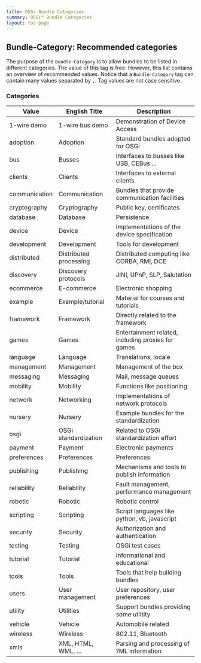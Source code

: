 ```yaml
---
title: OSGi Bundle Categories
summary: OSGi™ Bundle Categories
layout: toc-page
---
```


## Bundle-Category: Recommended categories

The purpose of the `Bundle-Category` is to allow bundles to be listed in different categories. The value of this tag is free. However, this list contains an overview of recommended values. Notice that a `Bundle-Category` tag can contain many values separated by `,`. Tag values are not case sensitive.

### Categories

Value | English Title | Description
------|---------------|------------
1-wire demo | 1-wire bus demo | Demonstration of Device Access
adoption | Adoption | Standard bundles adopted for OSGi
bus | Busses | Interfaces to busses like USB, CEBus …
clients | Clients | Interfaces to external clients
communication | Communication | Bundles that provide communication facilities
cryptography | Cryptography | Public key, certificates
database | Database | Persistence
device | Device | Implementations of the device specification
development | Development | Tools for development
distributed | Distributed processing | Distributed computing like CORBA, RMI, DCE
discovery | Discovery protocols | JINI, UPnP, SLP, Salutation
ecommerce | E-commerce | Electronic shopping
example | Example/tutorial | Material for courses and tutorials
framework | Framework | Directly related to the framework
games | Games | Entertainment related, including proxies for games
language | Language | Translations, locale
management | Management | Management of the box
messaging | Messaging | Mail, message queues
mobility | Mobility | Functions like positioning
network | Networking | Implementations of network protocols
nursery | Nursery | Example bundles for the standardization
osgi | OSGi standardization | Related to OSGi standardization effort
payment | Payment | Electronic payments
preferences | Preferences | Preferences
publishing | Publishing | Mechanisms and tools to publish information
reliability | Reliability | Fault management, performance management
robotic | Robotic | Robotic control
scripting | Scripting | Script languages like python, vb, javascript
security | Security | Authorization and authentication
testing | Testing | OSGi test cases
tutorial | Tutorial | Informational and educational
tools | Tools | Tools that help building bundles
users | User management | User repository, user preferences
utility | Utilities | Support bundles providing some utiltity
vehicle | Vehicle | Automobile related
wireless | Wireless | 802.11, Bluetooth
xmls | XML, HTML, WML, … | Parsing and processing of ?ML information
